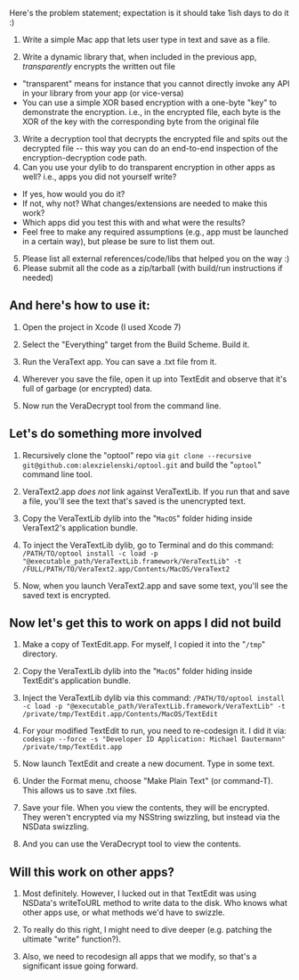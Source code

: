 Here's the problem statement; expectation is it should take 1ish days to do it :)

1. Write a simple Mac app that lets user type in text and save as a file.

2. Write a dynamic library that, when included in the previous app, *transparently* encrypts the written out file
  * "transparent" means for instance that you cannot directly invoke any API in your library from your app (or vice-versa)
  * You can use a simple XOR based encryption with a one-byte "key" to demonstrate the encryption. i.e., in the encrypted file, each byte is the XOR of the key with the corresponding byte from the original file
3. Write a decryption tool that decrypts the encrypted file and spits out the decrypted file -- this way you can do an end-to-end inspection of the encryption-decryption code path.
4. Can you use your dylib to do transparent encryption in other apps as well? i.e., apps you did not yourself write?
  * If yes, how would you do it?
  * If not, why not? What changes/extensions are needed to make this work?
  * Which apps did you test this with and what were the results?
  * Feel free to make any required assumptions (e.g., app must be launched in a certain way), but please be sure to list them out. 
5. Please list all external references/code/libs that helped you on the way :)
6. Please submit all the code as a zip/tarball (with build/run instructions if needed)

## And here's how to use it:

1. Open the project in Xcode (I used Xcode 7)

2. Select the "Everything" target from the Build Scheme.  Build it.

3. Run the VeraText app.  You can save a .txt file from it.

4. Wherever you save the file, open it up into TextEdit and observe that it's full of garbage (or encrypted) data.

5. Now run the VeraDecrypt tool from the command line.  

## Let's do something more involved 

1. Recursively clone the "optool" repo via ```git clone --recursive git@github.com:alexzielenski/optool.git``` and build the "`optool`" command line tool.

2. VeraText2.app *does not* link against VeraTextLib.  If you run that and save a file, you'll see the text that's saved is the unencrypted text.

3. Copy the VeraTextLib dylib into the "`MacOS`" folder hiding inside VeraText2's application bundle.

4. To inject the VeraTextLib dylib, go to Terminal and do this command:  ```/PATH/TO/optool install -c load -p "@executable_path/VeraTextLib.framework/VeraTextLib" -t /FULL/PATH/TO/VeraText2.app/Contents/MacOS/VeraText2```

5. Now, when you launch VeraText2.app and save some text, you'll see the saved text is encrypted.

## Now let's get this to work on apps I did not build

1. Make a copy of TextEdit.app. For myself, I copied it into the "`/tmp`" directory.

2. Copy the VeraTextLib dylib into the "`MacOS`" folder hiding inside TextEdit's application bundle.

3. Inject the VeraTextLib dylib via this command: ```/PATH/TO/optool install -c load -p "@executable_path/VeraTextLib.framework/VeraTextLib" -t /private/tmp/TextEdit.app/Contents/MacOS/TextEdit```

4. For your modified TextEdit to run, you need to re-codesign it.  I did it via: ```codesign --force -s "Developer ID Application: Michael Dautermann" /private/tmp/TextEdit.app```

5. Now launch TextEdit and create a new document.  Type in some text.

6. Under the Format menu, choose "Make Plain Text" (or command-T).  This allows us to save .txt files.

7. Save your file.  When you view the contents, they will be encrypted.  They weren't encrypted via my NSString swizzling, but instead via the NSData swizzling.

8. And you can use the VeraDecrypt tool to view the contents.

## Will this work on other apps?

1. Most definitely.  However, I lucked out in that TextEdit was using NSData's writeToURL method to write data to the disk.  Who knows what other apps use, or what methods we'd have to swizzle.

2. To really do this right, I might need to dive deeper (e.g. patching the ultimate "write" function?).  

3. Also, we need to recodesign all apps that we modify, so that's a significant issue going forward.


